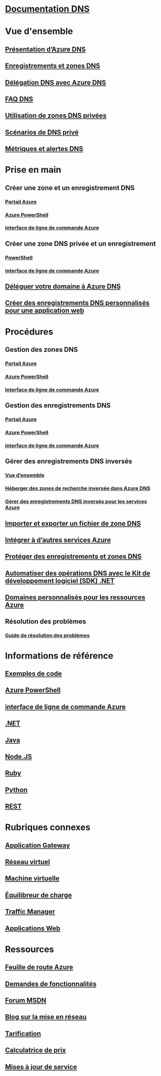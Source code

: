 # [Documentation DNS](index.md)

# Vue d'ensemble

## [Présentation d’Azure DNS](dns-overview.md)
## [Enregistrements et zones DNS](dns-zones-records.md)
## [Délégation DNS avec Azure DNS](dns-domain-delegation.md)
## [FAQ DNS](dns-faq.md)
## [Utilisation de zones DNS privées](private-dns-overview.md)
## [Scénarios de DNS privé](private-dns-scenarios.md)
## [Métriques et alertes DNS](dns-alerts-metrics.md)


# Prise en main

## Créer une zone et un enregistrement DNS
### [Portail Azure](dns-getstarted-portal.md)
### [Azure PowerShell](dns-getstarted-powershell.md)
### [interface de ligne de commande Azure](dns-getstarted-cli.md)

## Créer une zone DNS privée et un enregistrement
### [PowerShell](private-dns-getstarted-powershell.md)
### [interface de ligne de commande Azure](private-dns-getstarted-cli.md)
## [Déléguer votre domaine à Azure DNS](dns-delegate-domain-azure-dns.md)
## [Créer des enregistrements DNS personnalisés pour une application web](dns-web-sites-custom-domain.md)

# Procédures

## Gestion des zones DNS
### [Portail Azure](dns-operations-dnszones-portal.md)
### [Azure PowerShell](dns-operations-dnszones.md)
### [Interface de ligne de commande Azure](dns-operations-dnszones-cli.md)

## Gestion des enregistrements DNS
### [Portail Azure](dns-operations-recordsets-portal.md)
### [Azure PowerShell](dns-operations-recordsets.md)
### [interface de ligne de commande Azure](dns-operations-recordsets-cli.md)

## Gérer des enregistrements DNS inversés
### [Vue d’ensemble](dns-reverse-dns-overview.md)
### [Héberger des zones de recherche inversée dans Azure DNS](dns-reverse-dns-hosting.md)
### [Gérer des enregistrements DNS inversés pour les services Azure](dns-reverse-dns-for-azure-services.md)

## [Importer et exporter un fichier de zone DNS](dns-import-export.md)
## [Intégrer à d’autres services Azure](dns-for-azure-services.md)
## [Protéger des enregistrements et zones DNS](dns-protect-zones-recordsets.md)
## [Automatiser des opérations DNS avec le Kit de développement logiciel (SDK) .NET](dns-sdk.md)

## [Domaines personnalisés pour les ressources Azure](dns-custom-domain.md)
## Résolution des problèmes
### [Guide de résolution des problèmes](dns-troubleshoot.md)

# Informations de référence
## [Exemples de code](https://azure.microsoft.com/en-us/resources/samples/?service=dns)
## [Azure PowerShell](/powershell/module/azurerm.dns)
## [interface de ligne de commande Azure](/cli/azure/network/dns)
## [.NET](/dotnet/api/microsoft.azure.management.dns.models)
## [Java](/java/api/com.microsoft.azure.management.dns)
## [Node.JS](http://azure.github.io/azure-sdk-for-node/azure-arm-dns/latest/)
## [Ruby](http://www.rubydoc.info/gems/azure_mgmt_dns/0.8.0)
## [Python](http://azure-sdk-for-python.readthedocs.io/en/latest/sample_azure-mgmt-dns.html)
## [REST](/rest/api/dns/)

# Rubriques connexes
## [Application Gateway](/azure/application-gateway/)
## [Réseau virtuel](/azure/virtual-network/)
## [Machine virtuelle](/azure/virtual-machines/)
## [Équilibreur de charge](/azure/load-balancer/)
## [Traffic Manager](/azure/traffic-manager/)
## [Applications Web](/azure/app-service/)

# Ressources
## [Feuille de route Azure](https://azure.microsoft.com/roadmap/?category=networking)
## [Demandes de fonctionnalités](https://feedback.azure.com/forums/217313-networking/category/77466-domain-name-service-dns-traffic-manager)
## [Forum MSDN](https://social.msdn.microsoft.com/Forums/en-US/home?forum=WAVirtualMachinesVirtualNetwork)
## [Blog sur la mise en réseau](http://azure.microsoft.com/blog/topics/networking)
## [Tarification](https://azure.microsoft.com/pricing/details/dns/)
## [Calculatrice de prix](https://azure.microsoft.com/pricing/calculator/)
## [Mises à jour de service](https://azure.microsoft.com/updates/?product=dns)
